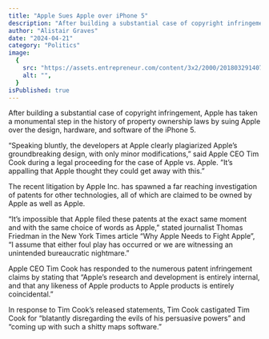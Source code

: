 ```yaml
---
title: "Apple Sues Apple over iPhone 5"
description: "After building a substantial case of copyright infringement, Apple has taken a monumental step in the history of property ownership laws by suing Apple over the design, hardware, and software of the iPhone 5."
author: "Alistair Graves"
date: "2024-04-21"
category: "Politics"
image:
  {
    src: "https://assets.entrepreneur.com/content/3x2/2000/20180329140735-tim-cook.jpeg",
    alt: "",
  }
isPublished: true
---
```


After building a substantial case of copyright infringement, Apple has taken a monumental step in the history of property ownership laws by suing Apple over the design, hardware, and software of the iPhone 5.

“Speaking bluntly, the developers at Apple clearly plagiarized Apple’s groundbreaking design, with only minor modifications,” said Apple CEO Tim Cook during a legal proceeding for the case of Apple vs. Apple. ”It’s appalling that Apple thought they could get away with this.”

The recent litigation by Apple Inc. has spawned a far reaching investigation of patents for other technologies, all of which are claimed to be owned by Apple as well as Apple.

“It’s impossible that Apple filed these patents at the exact same moment and with the same choice of words as Apple,” stated journalist Thomas Friedman in the New York Times article “Why Apple Needs to Fight Apple”, “I assume that either foul play has occurred or we are witnessing an unintended bureaucratic nightmare.”

Apple CEO Tim Cook has responded to the numerous patent infringement claims by stating that “Apple’s research and development is entirely internal, and that any likeness of Apple products to Apple products is entirely coincidental.”

In response to Tim Cook’s released statements, Tim Cook castigated Tim Cook for “blatantly disregarding the evils of his persuasive powers” and “coming up with such a shitty maps software.”
